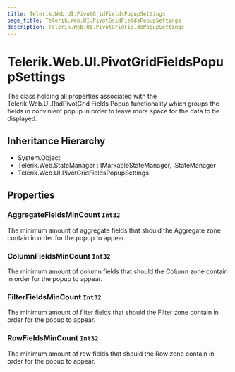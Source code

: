 ```yaml
---
title: Telerik.Web.UI.PivotGridFieldsPopupSettings
page_title: Telerik.Web.UI.PivotGridFieldsPopupSettings
description: Telerik.Web.UI.PivotGridFieldsPopupSettings
---
```


# Telerik.Web.UI.PivotGridFieldsPopupSettings

The class holding all properties associated with the Telerik.Web.UI.RadPivotGrid Fields Popup functionality
            which groups the fields in convinient popup in order to leave more space for the data to be displayed.

## Inheritance Hierarchy

* System.Object
* Telerik.Web.StateManager : IMarkableStateManager, IStateManager
* Telerik.Web.UI.PivotGridFieldsPopupSettings

## Properties

###  AggregateFieldsMinCount `Int32`

The minimum amount of aggregate fields that should the  Aggregate zone contain
            in order for the popup to appear.

###  ColumnFieldsMinCount `Int32`

The minimum amount of column fields that should the  Column zone contain
            in order for the popup to appear.

###  FilterFieldsMinCount `Int32`

The minimum amount of filter fields that should the  Filter zone contain
            in order for the popup to appear.

###  RowFieldsMinCount `Int32`

The minimum amount of row fields that should the  Row zone contain
            in order for the popup to appear.

